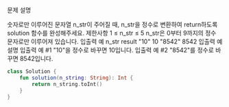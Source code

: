 문제 설명

숫자로만 이루어진 문자열 n_str이 주어질 때, n_str을 정수로 변환하여 return하도록 solution 함수를 완성해주세요.
제한사항
1 ≤ n_str ≤ 5
n_str은 0부터 9까지의 정수 문자로만 이루어져 있습니다.
입출력 예
n_str	result
"10"	10
"8542"	8542
입출력 예 설명
입출력 예 #1
"10"을 정수로 바꾸면 10입니다.
입출력 예 #2
"8542"를 정수로 바꾸면 8542입니다.

```kotlin
class Solution {
    fun solution(n_string: String): Int {
        return n_string.toInt()
    }
}
```
